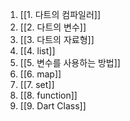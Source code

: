 

1. [[1. 다트의 컴파일러]]
2. [[2. 다트의 변수]]
3. [[3. 다트의 자료형]]
4. [[4. list]]
5. [[5. 변수를 사용하는 방법]]
6. [[6. map]]
7. [[7. set]]
8. [[8.  function]]
9. [[9.  Dart Class]]